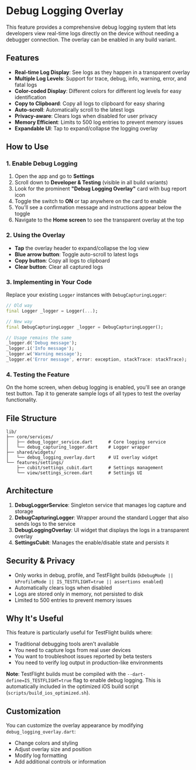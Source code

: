 # Debug Logging Overlay

This feature provides a comprehensive debug logging system that lets developers view real-time logs directly on the device without needing a debugger connection. The overlay can be enabled in any build variant.

## Features

- **Real-time Log Display**: See logs as they happen in a transparent overlay
- **Multiple Log Levels**: Support for trace, debug, info, warning, error, and fatal logs
- **Color-coded Display**: Different colors for different log levels for easy identification
- **Copy to Clipboard**: Copy all logs to clipboard for easy sharing
- **Auto-scroll**: Automatically scroll to the latest logs
- **Privacy-aware**: Clears logs when disabled for user privacy
- **Memory Efficient**: Limits to 500 log entries to prevent memory issues
- **Expandable UI**: Tap to expand/collapse the logging overlay

## How to Use

### 1. Enable Debug Logging

1. Open the app and go to **Settings**
2. Scroll down to **Developer & Testing** (visible in all build variants)
3. Look for the prominent **"Debug Logging Overlay"** card with bug report icon
4. Toggle the switch to **ON** or tap anywhere on the card to enable
5. You'll see a confirmation message and instructions appear below the toggle
6. Navigate to the **Home screen** to see the transparent overlay at the top

### 2. Using the Overlay

- **Tap** the overlay header to expand/collapse the log view
- **Blue arrow button**: Toggle auto-scroll to latest logs
- **Copy button**: Copy all logs to clipboard
- **Clear button**: Clear all captured logs

### 3. Implementing in Your Code

Replace your existing `Logger` instances with `DebugCapturingLogger`:

```dart
// Old way
final Logger _logger = Logger(...);

// New way
final DebugCapturingLogger _logger = DebugCapturingLogger();

// Usage remains the same
_logger.d('Debug message');
_logger.i('Info message');
_logger.w('Warning message');
_logger.e('Error message', error: exception, stackTrace: stackTrace);
```

### 4. Testing the Feature

On the home screen, when debug logging is enabled, you'll see an orange test button. Tap it to generate sample logs of all types to test the overlay functionality.

## File Structure

```
lib/
├── core/services/
│   ├── debug_logger_service.dart      # Core logging service
│   └── debug_capturing_logger.dart    # Logger wrapper
├── shared/widgets/
│   └── debug_logging_overlay.dart     # UI overlay widget
└── features/settings/
    ├── cubit/settings_cubit.dart      # Settings management
    └── view/settings_screen.dart      # Settings UI
```

## Architecture

1. **DebugLoggerService**: Singleton service that manages log capture and storage
2. **DebugCapturingLogger**: Wrapper around the standard Logger that also sends logs to the service
3. **DebugLoggingOverlay**: UI widget that displays the logs in a transparent overlay
4. **SettingsCubit**: Manages the enable/disable state and persists it

## Security & Privacy

- Only works in debug, profile, and TestFlight builds (`kDebugMode || kProfileMode || IS_TESTFLIGHT=true || assertions enabled`)
- Automatically clears logs when disabled
- Logs are stored only in memory, not persisted to disk
- Limited to 500 entries to prevent memory issues

## Why It's Useful

This feature is particularly useful for TestFlight builds where:
- Traditional debugging tools aren't available
- You need to capture logs from real user devices
- You want to troubleshoot issues reported by beta testers
- You need to verify log output in production-like environments

**Note**: TestFlight builds must be compiled with the `--dart-define=IS_TESTFLIGHT=true` flag to enable debug logging. This is automatically included in the optimized iOS build script (`scripts/build_ios_optimized.sh`).

## Customization

You can customize the overlay appearance by modifying `debug_logging_overlay.dart`:
- Change colors and styling
- Adjust overlay size and position
- Modify log formatting
- Add additional controls or information
